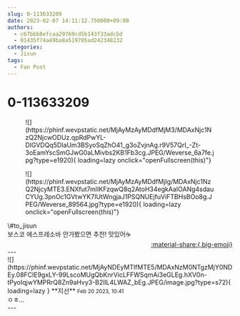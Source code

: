 ```yaml
---
slug: 0-113633209
date: 2023-02-07 14:11:12.750000+09:00
authors:
  - c67bbb8efcaa29769cd5b143f33adcbd
  - 01435f74a49ba8a519705ad242348232
categories:
  - Jisun
tags:
  - Fan Post
---
```


# 0-113633209

<div class="post-container" markdown="1">
<div class="content-container md-sidebar__scrollwrap" markdown="1">


<figure markdown="1">
![](https://phinf.wevpstatic.net/MjAyMzAyMDdfMjM3/MDAxNjc1NzQ2NjcwODUz.qpRdPwYL-DlGVDQq5DIaUm3BSyoSqZhO41_g3oZvjnAg.r9V57QrI_-Zt-3oEamYscSmGJwG0aLMivbs2KB1Fb3cg.JPEG/Weverse_6a7fe.jpg?type=e1920){ loading=lazy onclick="openFullscreen(this)"}
</figure>

<figure markdown="1">
![](https://phinf.wevpstatic.net/MjAyMzAyMDdfMjIg/MDAxNjc1NzQ2NjcyMTE3.ENXfut7mlIKFzqwQ8q2AtoH34egkAaIOANg4sdauCYUg.3pnOc1GVtwYK7IUtWngjaJ1PSQNUEjfuViFTBHsBOo8g.JPEG/Weverse_89564.jpg?type=e1920){ loading=lazy onclick="openFullscreen(this)"}
</figure>
\#to_jisun<br>보스코 에스프레소바 안가봤으면 추천! 맛있어☕

</div>
</div>

<div style="text-align: right;" markdown="1">
<a href="https://weverse.io/fromis9/fanpost/0-113633209" style="text-align: right;">:material-share:{.big-emoji}</a>
</div>
---

<div class="comments-container md-sidebar__scrollwrap" markdown="1">
<div class="comment" markdown="1">
<div class='id-container' markdown="1">
![](https://phinf.wevpstatic.net/MjAyNDEyMTlfMTE5/MDAxNzM0NTgzMjY0NDEy.08FClE9gxLY-99LscoMUgQbKnrVicLFFWSqmAi3eGLEg.hXV0n-tPyoIqjwYMPRrQ8Zn9aHvy3-B2llL4LWAZ_bEg.JPEG/image.jpg?type=s72){ loading=lazy }
**<span class="artist">지선</span>** <small>Feb 20 2023, 10:41</small><br>
</div>
<div class='comment-body' markdown="1">
ㅇㅎ...
</div>
</div>
</div>
---
